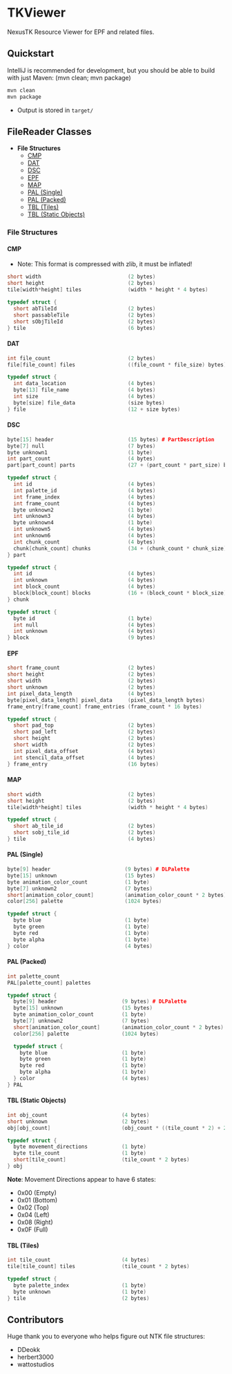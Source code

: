 # TKViewer

NexusTK Resource Viewer for EPF and related files.

## Quickstart

IntelliJ is recommended for development, but you should be able to build with
just Maven: (mvn clean; mvn package)

```bash
mvn clean
mvn package
```

* Output is stored in `target/`

## FileReader Classes

- **File Structures**
  * [CMP](#cmp)
  * [DAT](#dat)
  * [DSC](#dsc)
  * [EPF](#epf)
  * [MAP](#map)
  * [PAL (Single)](#pal-single)
  * [PAL (Packed)](#pal-packed)
  * [TBL (Tiles)](#tbl-tiles)
  * [TBL (Static Objects)](#tbl-static-objects)

### File Structures

#### CMP

* Note: This format is compressed with zlib, it must be inflated!

```cpp
short width                            (2 bytes)
short height                           (2 bytes)
tile[width*height] tiles               (width * height * 4 bytes)

typedef struct {
  short abTileId                       (2 bytes)
  short passableTile                   (2 bytes)
  short sObjTileId                     (2 bytes)
} tile                                 (6 bytes)
```

#### DAT

```cpp
int file_count                         (2 bytes)
file[file_count] files                 ((file_count * file_size) bytes)

typedef struct {
  int data_location                    (4 bytes)
  byte[13] file_name                   (4 bytes)
  int size                             (4 bytes)
  byte[size] file_data                 (size bytes)
} file                                 (12 + size bytes)
```

#### DSC
```cpp
byte[15] header                        (15 bytes) # PartDescription
byte[7] null                           (7 bytes)
byte unknown1                          (1 byte)
int part_count                         (4 bytes)
part[part_count] parts                 (27 + (part_count * part_size) bytes)

typedef struct {
  int id                               (4 bytes)
  int palette_id                       (4 bytes)
  int frame_index                      (4 bytes)
  int frame_count                      (4 bytes)
  byte unknown2                        (1 byte)
  int unknown3                         (4 bytes)
  byte unknown4                        (1 byte)
  int unknown5                         (4 bytes)
  int unknown6                         (4 bytes)
  int chunk_count                      (4 bytes)
  chunk[chunk_count] chunks            (34 + (chunk_count * chunk_size) bytes)
} part

typedef struct {
  int id                               (4 bytes)
  int unknown                          (4 bytes)
  int block_count                      (4 bytes)
  block[block_count] blocks            (16 + (block_count * block_size) bytes)
} chunk

typedef struct {
  byte id                              (1 byte)
  int null                             (4 bytes)
  int unknown                          (4 bytes)
} block                                (9 bytes)
```

#### EPF

```cpp
short frame_count                      (2 bytes)
short height                           (2 bytes)
short width                            (2 bytes)
short unknown                          (2 bytes)
int pixel_data_length                  (4 bytes)
byte[pixel_data_length] pixel_data     (pixel_data_length bytes)
frame_entry[frame_count] frame_entries (frame_count * 16 bytes)

typedef struct {
  short pad_top                        (2 bytes)
  short pad_left                       (2 bytes)
  short height                         (2 bytes)
  short width                          (2 bytes)
  int pixel_data_offset                (4 bytes)
  int stencil_data_offset              (4 bytes)
} frame_entry                          (16 bytes)
```

#### MAP

```cpp
short width                            (2 bytes)
short height                           (2 bytes)
tile[width*height] tiles               (width * height * 4 bytes)

typedef struct {
  short ab_tile_id                     (2 bytes)
  short sobj_tile_id                   (2 bytes)
} tile                                 (4 bytes)
```

#### PAL (Single)

```cpp
byte[9] header                        (9 bytes) # DLPalette
byte[15] unknown                      (15 bytes)
byte animation_color_count            (1 byte)
byte[7] unknown2                      (7 bytes)
short[animation_color_count]          (animation_color_count * 2 bytes)
color[256] palette                    (1024 bytes)

typedef struct {
  byte blue                           (1 byte)
  byte green                          (1 byte)
  byte red                            (1 byte)
  byte alpha                          (1 byte)
} color                               (4 bytes)
```

#### PAL (Packed)

```cpp
int palette_count
PAL[palette_count] palettes

typedef struct {
  byte[9] header                     (9 bytes) # DLPalette
  byte[15] unknown                   (15 bytes)
  byte animation_color_count         (1 byte)
  byte[7] unknown2                   (7 bytes)
  short[animation_color_count]       (animation_color_count * 2 bytes)
  color[256] palette                 (1024 bytes)

  typedef struct {
    byte blue                        (1 byte)
    byte green                       (1 byte)
    byte red                         (1 byte)
    byte alpha                       (1 byte)
  } color                            (4 bytes)
} PAL
```

#### TBL (Static Objects)
```cpp
int obj_count                        (4 bytes)
short unknown                        (2 bytes)
obj[obj_count]                       (obj_count * ((tile_count * 2) + 2) bytes)

typedef struct {
  byte movement_directions           (1 byte)
  byte tile_count                    (1 byte)
  short[tile_count]                  (tile_count * 2 bytes)
} obj
```

**Note**: Movement Directions appear to have 6 states:
* 0x00 (Empty)
* 0x01 (Bottom)
* 0x02 (Top)
* 0x04 (Left)
* 0x08 (Right)
* 0x0F (Full)

#### TBL (Tiles)
```cpp
int tile_count                       (4 bytes)
tile[tile_count] tiles               (tile_count * 2 bytes)

typedef struct {
  byte palette_index                 (1 byte)
  byte unknown                       (1 byte)
} tile                               (2 bytes)
```

## Contributors

Huge thank you to everyone who helps figure out NTK file structures:

  * DDeokk
  * herbert3000
  * wattostudios